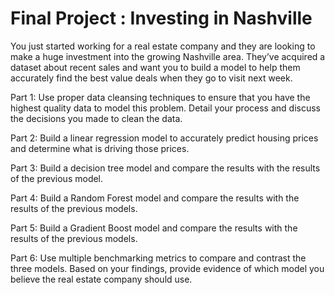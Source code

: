 # Final Project : Investing in Nashville
You just started working for a real estate company and they are looking to make a huge investment into the growing Nashville area. They’ve acquired a dataset about recent sales and want you to build a model to help them accurately find the best value deals when they go to visit next week.

Part 1: Use proper data cleansing techniques to ensure that you have the highest quality data to model this problem. Detail your process and discuss the decisions you made to clean the data.

Part 2: Build a linear regression model to accurately predict housing prices and determine what is driving those prices.

Part 3: Build a decision tree model and compare the results with the results of the previous model.

Part 4: Build a Random Forest model and compare the results with the results of the previous models.

Part 5: Build a Gradient Boost model and compare the results with the results of the previous models.

Part 6: Use multiple benchmarking metrics to compare and contrast the three models. Based on your findings, provide evidence of which model you believe the real estate company should use.
